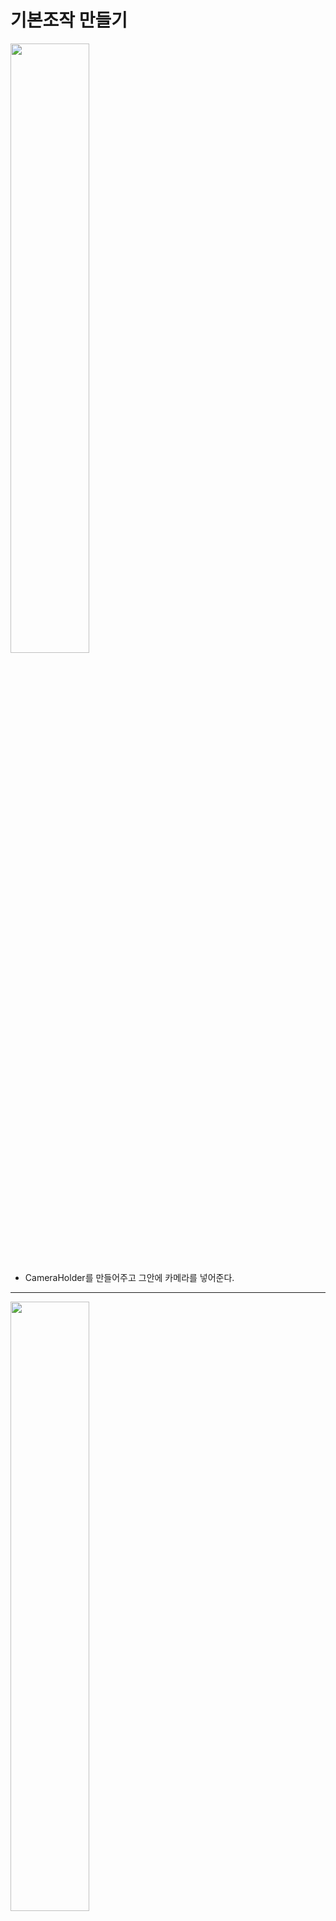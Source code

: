 기본조작 만들기    
=======================
<img src="https://github.com/isp829/3dunitymulty/blob/master/images/lecture5/lecture5-1/5-1-1.PNG" width="50%">  

* CameraHolder를 만들어주고 그안에 카메라를 넣어준다.  

---------------------------   
<img src="https://github.com/isp829/3dunitymulty/blob/master/images/lecture5/lecture5-1/5-1-2.png" width="50%">    

* PlayerController에 rigidbody를 넣어주고 xyz축 회전을 막아주자.  

---------------------------   
<img src="https://github.com/isp829/3dunitymulty/blob/master/images/lecture5/lecture5-1/5-1-3.PNG" width="50%">  
<img src="https://github.com/isp829/3dunitymulty/blob/master/images/lecture5/lecture5-1/5-1-4.PNG" width="50%">  

* PlayerController스크립트를 만들어주자.  
* 일단은 마우스를 좌우로 이동시킨만큼 시야가 변하도록 해주자.  

---------------------------   
<img src="https://github.com/isp829/3dunitymulty/blob/master/images/lecture5/lecture5-1/5-1-5.PNG" width="50%">  
<img src="https://github.com/isp829/3dunitymulty/blob/master/images/lecture5/lecture5-1/5-1-6.PNG" width="50%">  

* 실행하기전에 Game Scene에 바닥으로쓸 plane을 하나 추가해주고 위치를 조정해준다.  
* PlayerController에서 mouse sensitivity를 설정해주고 실행해보면 마우스 움직이는 만큼 내 캐릭터의 시야가 바뀐다.  

---------------------------   
<img src="https://github.com/isp829/3dunitymulty/blob/master/images/lecture5/lecture5-1/5-1-7.PNG" width="50%">  
<img src="https://github.com/isp829/3dunitymulty/blob/master/images/lecture5/lecture5-1/5-1-8.PNG" width="50%">  

* 코드를 더 추가해주자.  
* 마우스를 위 아래로 움직인만큼 카메라의 각도가 변하도록 해주자.  

---------------------------   
<img src="https://github.com/isp829/3dunitymulty/blob/master/images/lecture5/lecture5-1/5-1-9.png" width="50%">  
<img src="https://github.com/isp829/3dunitymulty/blob/master/images/lecture5/lecture5-1/5-1-10.PNG" width="50%">  

* PlayerController프리펩에 cameraHolder를 추가해주고 실행해주자.  
* 이제는 카메라시점이 마우스 움직이는데로 상하 좌우 다 바뀐다.  

---------------------------   
<img src="https://github.com/isp829/3dunitymulty/blob/master/images/lecture5/lecture5-1/5-1-11.PNG" width="50%">  
<img src="https://github.com/isp829/3dunitymulty/blob/master/images/lecture5/lecture5-1/5-1-22.PNG" width="50%">  
<img src="https://github.com/isp829/3dunitymulty/blob/master/images/lecture5/lecture5-1/5-1-14.PNG" width="50%">  


* 바닥체크용으로 PlayerController에 큐브를 추가해준다.  
* 크기와 위치를 조절해주고 메쉬필터와 메쉬렌더러는 삭제해주자.  
* 큐브에 rigidbody를 추가해주고 istrigger를 체크해주자.  

---------------------------   
<img src="https://github.com/isp829/3dunitymulty/blob/master/images/lecture5/lecture5-1/5-1-13.PNG" width="50%">  


* PlayerGroundCheck스크립트를 작성해주자.  

---------------------------   
<img src="https://github.com/isp829/3dunitymulty/blob/master/images/lecture5/lecture5-1/5-1-15.PNG" width="50%">  


* 물체에 접촉 여부에 따라 다른값을 PlayerController에 보내도록 작성해주자.  
* 작성한 PlayerGroundCheck스크립트는 아까만든 큐브에 넣어주도록하자.  

---------------------------   
<img src="https://github.com/isp829/3dunitymulty/blob/master/images/lecture5/lecture5-1/5-1-16.PNG" width="50%">  
<img src="https://github.com/isp829/3dunitymulty/blob/master/images/lecture5/lecture5-1/5-1-17.PNG" width="50%">  
<img src="https://github.com/isp829/3dunitymulty/blob/master/images/lecture5/lecture5-1/5-1-18.PNG" width="50%">  
<img src="https://github.com/isp829/3dunitymulty/blob/master/images/lecture5/lecture5-1/5-1-19.PNG" width="50%">  
<img src="https://github.com/isp829/3dunitymulty/blob/master/images/lecture5/lecture5-1/5-1-20.PNG" width="50%">  
<img src="https://github.com/isp829/3dunitymulty/blob/master/images/lecture5/lecture5-1/5-1-21.PNG" width="50%">  

* PlayerController스크립트에 코드를 추가해주자.  
* 방향키로 움직이고 스페이스바를 누르면 점프하도록 코드를 짜주자.  

---------------------------   
```
using System.Collections;
using System.Collections.Generic;
using UnityEngine;

public class PlayerController : MonoBehaviour
{
    [SerializeField] float mouseSensitivity, sprintSpeed, walkSpeed, jumpForce, smoothTime;
    [SerializeField] GameObject cameraHolder;
    //마우스감도 뛰는속도 걷는속도 점프힘 뛰기걷기바꿀때 가속시간
    float verticalLookRotation;
    bool grounded;//점프를 위한 바닥체크
    Vector3 smoothMoveVelocity;
    Vector3 moveAmount;//실제 이동거리

    Rigidbody rb;

    void Awake()
    {
        rb = GetComponent<Rigidbody>();
    }

    void Update()
    {
        Look();
        Move();
        Jump();
    }
   
    void Look() 
    {
        transform.Rotate(Vector3.up * Input.GetAxis("Mouse X") * mouseSensitivity);
        //마우스 움직이는 정도*민감도만큼 각도 움직이기
        verticalLookRotation += Input.GetAxis("Mouse Y") * mouseSensitivity;
        //마우스 움직이는 정도*민감도만큼 각도 값 받기
        verticalLookRotation = Mathf.Clamp(verticalLookRotation, -90f, 90f);
        //y축 -90도에서 90도만 값으로 받음
        cameraHolder.transform.localEulerAngles = Vector3.left * verticalLookRotation;
        //받은 각도로 카메라도 돌려줌
    }

    void Move()
    {
        Vector3 moveDir = new Vector3(Input.GetAxisRaw("Horizontal"), 0, Input.GetAxisRaw("Vertical")).normalized;
        //벡더방향을 가지지만 크기는 1로 노말라이즈
        moveAmount = Vector3.SmoothDamp(moveAmount, moveDir * (Input.GetKey(KeyCode.LeftShift) ? sprintSpeed : walkSpeed), ref smoothMoveVelocity, smoothTime);
        //왼쪽 쉬프트가 누르면 뛰는속도, 나머지는 걷는속도로하기
        //smoothTime만큼에 걸쳐서 이동해주기. 
    }

    void Jump()
    {
        if (Input.GetKeyDown(KeyCode.Space) && grounded)//땅위에서 스페이스바 누르면
        {
            rb.AddForce(transform.up * jumpForce);//점프력만큼위로 힘받음
        }
    }

    public void SetGroundedState(bool _grounded)
    {
        grounded = _grounded;
    }

    void FixedUpdate()
    {
        rb.MovePosition(rb.position + transform.TransformDirection(moveAmount) * Time.fixedDeltaTime);
        //이동하는거는 계산 끝난 moveAmount만큼만 고정된시간(0.2초)마다에 맞춰서
    }
}

```
* 수정한 PlayerController스크립트의 전문이다.  

-----------------
```
using System.Collections;
using System.Collections.Generic;
using UnityEngine;

public class PlayerGroundCheck : MonoBehaviour
{
    PlayerController playerController;//Player Controller 스크립트를 메서드로 사용하기 위해 선언
    void Awake()
    {
        playerController = GetComponentInParent<PlayerController>();      
    }

    void OnTriggerEnter(Collider other)
    {
        if (other.gameObject == playerController.gameObject)
            return;//해당 물체가 player면 무시
        playerController.SetGroundedState(true);
        //닿으면 true
    }

    void OnTriggerExit(Collider other)
    {
        if (other.gameObject == playerController.gameObject)
            return;//해당 물체가 player면 무시
        playerController.SetGroundedState(false);
        //떨어지면 true
    }

    void OnTriggerStay(Collider other)
    {
        if (other.gameObject == playerController.gameObject)
            return;//해당 물체가 player면 무시
        playerController.SetGroundedState(true);
        //닿고 있으면 true
    }
}

```
* PlayerGroundCheck스크립트의 전문이다.  

-------------------   
[목차로](https://github.com/isp829/3dunitymulty/blob/master/README.md)  
[다음](https://github.com/isp829/3dunitymulty/blob/master/lecture/lecture5-2.md)  
-----------------------------
